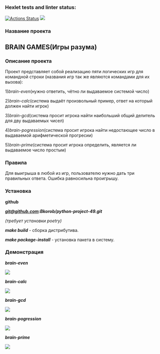 ### Hexlet tests and linter status:
[![Actions Status](https://github.com/Bkorob/python-project-49/workflows/hexlet-check/badge.svg)](https://github.com/Bkorob/python-project-49/actions)   <a href="https://codeclimate.com/github/Bkorob/python-project-49/maintainability"><img src="https://api.codeclimate.com/v1/badges/eee06181155c8e14ef34/maintainability" /></a>

<h3>Название проекта</h3>

<h2>BRAIN GAMES(Игры разума)</h2>

<h3>Описание проекта</h3>

Проект представляет собой реализацию пяти логических игр для командной строки
(названия игр так же являются командами для их вызова):

1)*brain-even*(нужно ответить, чётно ли выдаваемое системой число)

2)*brain-calc*(система выдаёт произвольный пример, ответ на который должен найти игрок)

3)*brain-gcd*(система просит игрока найти наибольший общий делитель для дву выдаваемых чисел)

4)*brain-pogression*(система просит игрока найти недостающее число в выдаваемой арифметической прогресии)

5)*brain-prime*(система просит игрока определить, является ли выдаваемое число простым)


<h3>Правила</h3>

Для выигрыша в любой из игр, пользователю нужно дать три правильных ответа. Ошибка равносильна проигрышу.

<h3>Установка</h3>

**github**

***git@github.com:Bkorob/python-project-49.git***

*(требует установки poetry)*

***make build*** - сборка дистрибутива.

***make package-install*** - установка пакета в систему.

<h3>Демонстрация</h3>

***brain-even***

<a href="https://asciinema.org/a/BTLr9prFaLIaEI8uZcq5xl6yb" target="_blank"><img src="https://asciinema.org/a/BTLr9prFaLIaEI8uZcq5xl6yb.svg" /></a>

***brain-calc***

<a href="https://asciinema.org/a/WrDnG9eUG3uv1QSKED73ROFBI" target="_blank"><img src="https://asciinema.org/a/WrDnG9eUG3uv1QSKED73ROFBI.svg" /></a>

***brain-gcd***

<a href="https://asciinema.org/a/xTN75uEvoAisHsuRh0vyj0OSp" target="_blank"><img src="https://asciinema.org/a/xTN75uEvoAisHsuRh0vyj0OSp.svg" /></a>

***brain-pogression***

<a href="https://asciinema.org/a/ZcDxZQmI1osBdl8nxRrnIVzob" target="_blank"><img src="https://asciinema.org/a/ZcDxZQmI1osBdl8nxRrnIVzob.svg" /></a>

***brain-prime***

<a href="https://asciinema.org/a/bsIXRvsxbKLgTstcd5HuAPpuZ" target="_blank"><img src="https://asciinema.org/a/bsIXRvsxbKLgTstcd5HuAPpuZ.svg" /></a>
